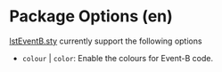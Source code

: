 # Package Options (en)

[lstEventB.sty](https://eventB-soton.github.io/lstEventB) currently support the following options

- `colour` | `color`: Enable the colours for Event-B code.
